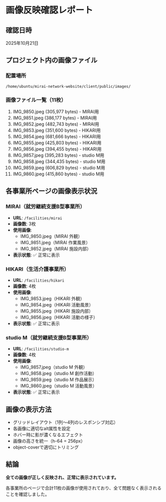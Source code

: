# 画像反映確認レポート

## 確認日時
2025年10月21日

## プロジェクト内の画像ファイル

### 配置場所
`/home/ubuntu/mirai-network-website/client/public/images/`

### 画像ファイル一覧（11枚）
1. IMG_9850.jpeg (305,977 bytes) - MIRAI用
2. IMG_9851.jpeg (386,177 bytes) - MIRAI用
3. IMG_9852.jpeg (482,743 bytes) - MIRAI用
4. IMG_9853.jpeg (351,600 bytes) - HIKARI用
5. IMG_9854.jpeg (681,666 bytes) - HIKARI用
6. IMG_9855.jpeg (425,803 bytes) - HIKARI用
7. IMG_9856.jpeg (394,455 bytes) - HIKARI用
8. IMG_9857.jpeg (395,283 bytes) - studio M用
9. IMG_9858.jpeg (344,435 bytes) - studio M用
10. IMG_9859.jpeg (606,829 bytes) - studio M用
11. IMG_9860.jpeg (415,860 bytes) - studio M用

## 各事業所ページの画像表示状況

### MIRAI（就労継続支援B型事業所）
- **URL**: `/facilities/mirai`
- **画像数**: 3枚
- **使用画像**:
  - IMG_9850.jpeg（MIRAI 外観）
  - IMG_9851.jpeg（MIRAI 作業風景）
  - IMG_9852.jpeg（MIRAI 施設内部）
- **表示状態**: ✅ 正常に表示

### HIKARI（生活介護事業所）
- **URL**: `/facilities/hikari`
- **画像数**: 4枚
- **使用画像**:
  - IMG_9853.jpeg（HIKARI 外観）
  - IMG_9854.jpeg（HIKARI 活動風景）
  - IMG_9855.jpeg（HIKARI 施設内部）
  - IMG_9856.jpeg（HIKARI 活動の様子）
- **表示状態**: ✅ 正常に表示

### studio M（就労継続支援B型事業所）
- **URL**: `/facilities/studio-m`
- **画像数**: 4枚
- **使用画像**:
  - IMG_9857.jpeg（studio M 外観）
  - IMG_9858.jpeg（studio M 創作活動）
  - IMG_9859.jpeg（studio M 作品展示）
  - IMG_9860.jpeg（studio M 活動風景）
- **表示状態**: ✅ 正常に表示

## 画像の表示方法
- グリッドレイアウト（1列～4列のレスポンシブ対応）
- 各画像に適切なalt属性を設定
- ホバー時に影が濃くなるエフェクト
- 画像の高さを統一（h-64 = 256px）
- object-coverで適切にトリミング

## 結論
**全ての画像が正しく反映され、正常に表示されています。**

各事業所のページで合計11枚の画像が使用されており、全て問題なく表示されることを確認しました。


